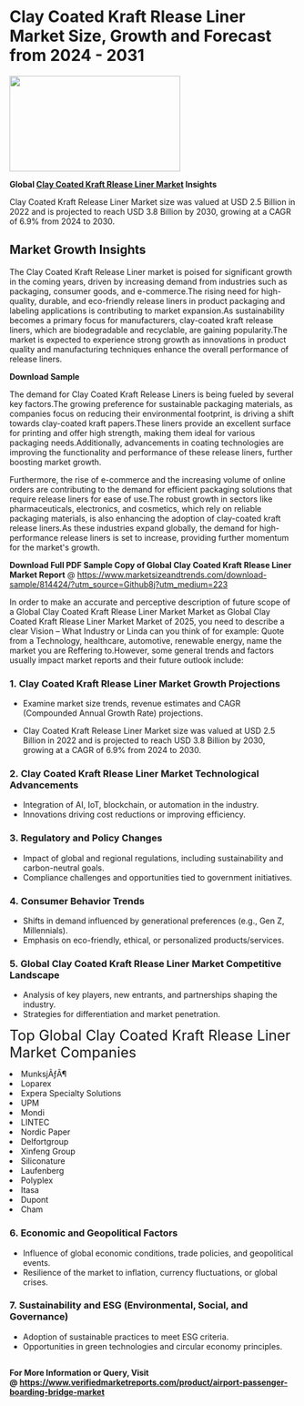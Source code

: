 <H1>Clay Coated Kraft Rlease Liner Market Size, Growth and Forecast from 2024 - 2031</H1><img class="aligncenter size-medium wp-image-584254" src="https://thirdeyenews.in/wp-content/uploads/2024/09/Global-Market-Research-300x168.jpeg" alt="" width="300" height="168" /><p><strong>Global&nbsp;<a href="https://www.marketsizeandtrends.com/download-sample/814424/?utm_source=Github8j?utm_medium=223">Clay Coated Kraft Rlease Liner Market</a> Insights</strong></p><p>Clay Coated Kraft Release Liner Market size was valued at USD 2.5 Billion in 2022 and is projected to reach USD 3.8 Billion by 2030, growing at a CAGR of 6.9% from 2024 to 2030.</p><p><h2>Market Growth Insights</h2> <p>The Clay Coated Kraft Release Liner market is poised for significant growth in the coming years, driven by increasing demand from industries such as packaging, consumer goods, and e-commerce.The rising need for high-quality, durable, and eco-friendly release liners in product packaging and labeling applications is contributing to market expansion.As sustainability becomes a primary focus for manufacturers, clay-coated kraft release liners, which are biodegradable and recyclable, are gaining popularity.The market is expected to experience strong growth as innovations in product quality and manufacturing techniques enhance the overall performance of release liners.</p> <p><strong>Download Sample</strong></p> <p>The demand for Clay Coated Kraft Release Liners is being fueled by several key factors.The growing preference for sustainable packaging materials, as companies focus on reducing their environmental footprint, is driving a shift towards clay-coated kraft papers.These liners provide an excellent surface for printing and offer high strength, making them ideal for various packaging needs.Additionally, advancements in coating technologies are improving the functionality and performance of these release liners, further boosting market growth.</p> <p>Furthermore, the rise of e-commerce and the increasing volume of online orders are contributing to the demand for efficient packaging solutions that require release liners for ease of use.The robust growth in sectors like pharmaceuticals, electronics, and cosmetics, which rely on reliable packaging materials, is also enhancing the adoption of clay-coated kraft release liners.As these industries expand globally, the demand for high-performance release liners is set to increase, providing further momentum for the market's growth.</p> <p><span class=""><strong>Download Full PDF Sample Copy of Global Clay Coated Kraft Rlease Liner Market Report</strong> @ <a href="https://www.marketsizeandtrends.com/download-sample/814424/?utm_source=Github8j?utm_medium=223" target="_blank">https://www.marketsizeandtrends.com/download-sample/814424/?utm_source=Github8j?utm_medium=223</a></span></p><p>In order to make an accurate and perceptive description of future scope of a Global&nbsp;Clay Coated Kraft Rlease Liner Market Market as Global&nbsp;Clay Coated Kraft Rlease Liner Market Market of 2025, you need to describe a clear Vision &ndash; What Industry or Linda can you think of for example: Quote from a Technology, healthcare, automotive, renewable energy, name the market you are Reffering to.However, some general trends and factors usually impact market reports and their future outlook include:</p><h3>1.&nbsp;<strong>Clay Coated Kraft Rlease Liner Market Growth Projections</strong></h3><ul><li>Examine market size trends, revenue estimates and CAGR (Compounded Annual Growth Rate) projections.</li><li><p>Clay Coated Kraft Release Liner Market size was valued at USD 2.5 Billion in 2022 and is projected to reach USD 3.8 Billion by 2030, growing at a CAGR of 6.9% from 2024 to 2030.</p></li></ul><h3>2.&nbsp;<strong>Clay Coated Kraft Rlease Liner Market Technological Advancements</strong></h3><ul><li>Integration of AI, IoT, blockchain, or automation in the industry.</li><li>Innovations driving cost reductions or improving efficiency.</li></ul><h3>3.&nbsp;<strong>Regulatory and Policy Changes</strong></h3><ul><li>Impact of global and regional regulations, including sustainability and carbon-neutral goals.</li><li>Compliance challenges and opportunities tied to government initiatives.</li></ul><h3>4.&nbsp;<strong>Consumer Behavior Trends</strong></h3><ul><li>Shifts in demand influenced by generational preferences (e.g., Gen Z, Millennials).</li><li>Emphasis on eco-friendly, ethical, or personalized products/services.</li></ul><h3>5.&nbsp;<strong>Global Clay Coated Kraft Rlease Liner Market Competitive Landscape</strong></h3><ul><li>Analysis of key players, new entrants, and partnerships shaping the industry.</li><li>Strategies for differentiation and market penetration.</li></ul><p data-pm-slice="1 1 []"><span style="color: inherit; font-family: inherit; font-size: 25px;">Top Global Clay Coated Kraft Rlease Liner Market Companies</span></p><div class="" data-test-id=""><p><li>MunksjÃƒÂ¶</li><li> Loparex</li><li> Expera Specialty Solutions</li><li> UPM</li><li> Mondi</li><li> LINTEC</li><li> Nordic Paper</li><li> Delfortgroup</li><li> Xinfeng Group</li><li> Siliconature</li><li> Laufenberg</li><li> Polyplex</li><li> Itasa</li><li> Dupont</li><li> Cham</li></p></div><h3>6.&nbsp;<strong>Economic and Geopolitical Factors</strong></h3><ul><li>Influence of global economic conditions, trade policies, and geopolitical events.</li><li>Resilience of the market to inflation, currency fluctuations, or global crises.</li></ul><h3>7.&nbsp;<strong>Sustainability and ESG (Environmental, Social, and Governance)</strong></h3><ul><li>Adoption of sustainable practices to meet ESG criteria.</li><li>Opportunities in green technologies and circular economy principles.</li></ul><h2><strong style="font-size: 14px;">For More Information or Query, Visit @&nbsp;</strong><a style="background-color: #ffffff; font-size: 14px;" href="https://www.marketsizeandtrends.com/report/clay-coated-kraft-rlease-liner-market/" target="_blank">https://www.verifiedmarketreports.com/product/airport-passenger-boarding-bridge-market</a></h2>